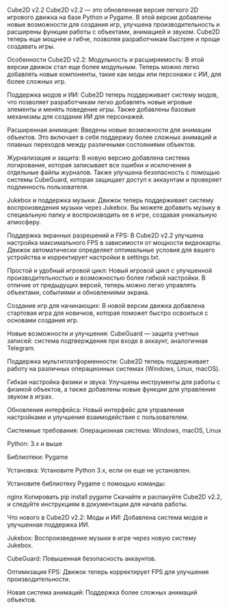 Cube2D v2.2
Cube2D v2.2 — это обновленная версия легкого 2D игрового движка на базе Python и Pygame. В этой версии добавлены новые возможности для создания игр, улучшена производительность и расширены функции работы с объектами, анимацией и звуком. Cube2D теперь еще мощнее и гибче, позволяя разработчикам быстрее и проще создавать игры.

Особенности Cube2D v2.2:
Модульность и расширяемость: В этой версии движок стал еще более модульным. Теперь можно легко добавлять новые компоненты, такие как моды или персонажи с ИИ, для более сложных игр.

Поддержка модов и ИИ: Cube2D теперь поддерживает систему модов, что позволяет разработчикам легко добавлять новые игровые элементы и менять поведение игры. Также добавлены базовые механизмы для создания ИИ для персонажей.

Расширенная анимация: Введены новые возможности для анимации объектов. Это включает в себя поддержку более сложных анимаций и плавных переходов между различными состояниями объектов.

Журнализация и защита: В новую версию добавлена система логирования, которая записывает все ошибки и исключения в отдельные файлы журналов. Также улучшена безопасность с помощью системы CubeGuard, которая защищает доступ к аккаунтам и проверяет подлинность пользователя.

Jukebox и поддержка музыки: Движок теперь поддерживает систему воспроизведения музыки через Jukebox. Вы можете добавить музыку в специальную папку и воспроизводить ее в игре, создавая уникальную атмосферу.

Поддержка экранных разрешений и FPS: В Cube2D v2.2 улучшена настройка максимального FPS в зависимости от мощности видеокарты. Движок автоматически определяет оптимальные условия для вашего устройства и корректирует настройки в settings.txt.

Простой и удобный игровой цикл: Новый игровой цикл с улучшенной производительностью и возможностью более гибкой настройки. В отличие от предыдущих версий, теперь можно легко управлять объектами, событиями и обновлениями экрана.

Создание игр для начинающих: В новой версии движка добавлена стартовая игра для новичков, которая поможет быстро освоиться с основами создания игр.

Новые возможности и улучшения:
CubeGuard — защита учетных записей: система подтверждения при входе в аккаунт, аналогичная Telegram.

Поддержка мультиплатформенности: Cube2D теперь поддерживает работу на различных операционных системах (Windows, Linux, macOS).

Гибкая настройка физики и звука: Улучшены инструменты для работы с физикой объектов, а также добавлены новые функции для управления звуком в играх.

Обновления интерфейса: Новый интерфейс для управления настройками и улучшения взаимодействия с пользователем.

Системные требования:
Операционная система: Windows, macOS, Linux

Python: 3.x и выше

Библиотеки: Pygame

Установка:
Установите Python 3.x, если он еще не установлен.

Установите библиотеку Pygame с помощью команды:

nginx
Копировать
pip install pygame
Скачайте и распакуйте Cube2D v2.2, и следуйте инструкциям в документации для начала работы.

Что нового в Cube2D v2.2:
Моды и ИИ: Добавлена система модов и улучшенная поддержка ИИ.

Jukebox: Воспроизведение музыки в игре через новую систему Jukebox.

CubeGuard: Повышенная безопасность аккаунтов.

Оптимизация FPS: Движок теперь корректирует FPS для улучшения производительности.

Новая система анимаций: Поддержка более сложных анимаций объектов.

